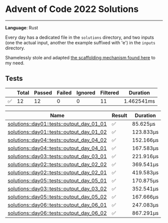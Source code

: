 # Advent of Code 2022 Solutions
---
**Language**: Rust

Every day has a dedicated file in the `solutions` directory, and two inputs (one the actual input, another the example suffixed with 'e') in the `inputs` directory.

Shamelessly stole and adapted [the scaffolding mechanism found here](https://github.com/fspoettel/advent-of-code-rust) to my need.


## Tests
| | Total | Passed | Failed | Ignored | Filtered | Duration |
| --- | ----- | -------| ------ | ------- | -------- | -------- |
| ✅ | 12 | 12 | 0 | 0 | 11 | 1.462541ms |


<!--more-->


| Name | Result | Duration |
| ---- | ------ | -------- |
| [solutions::day01::tests::output_day_01_01](#solutionsday01testsoutput_day_01_01) | ✅ | 85.625µs | 
| [solutions::day01::tests::output_day_01_02](#solutionsday01testsoutput_day_01_02) | ✅ | 123.833µs | 
| [solutions::day04::tests::output_day_04_02](#solutionsday04testsoutput_day_04_02) | ✅ | 152.166µs | 
| [solutions::day04::tests::output_day_04_01](#solutionsday04testsoutput_day_04_01) | ✅ | 167.583µs | 
| [solutions::day03::tests::output_day_03_01](#solutionsday03testsoutput_day_03_01) | ✅ | 221.916µs | 
| [solutions::day02::tests::output_day_02_02](#solutionsday02testsoutput_day_02_02) | ✅ | 369.541µs | 
| [solutions::day02::tests::output_day_02_01](#solutionsday02testsoutput_day_02_01) | ✅ | 419.583µs | 
| [solutions::day05::tests::output_day_05_01](#solutionsday05testsoutput_day_05_01) | ✅ | 170.875µs | 
| [solutions::day03::tests::output_day_03_02](#solutionsday03testsoutput_day_03_02) | ✅ | 352.541µs | 
| [solutions::day05::tests::output_day_05_02](#solutionsday05testsoutput_day_05_02) | ✅ | 167.666µs | 
| [solutions::day06::tests::output_day_06_01](#solutionsday06testsoutput_day_06_01) | ✅ | 247.083µs | 
| [solutions::day06::tests::output_day_06_02](#solutionsday06testsoutput_day_06_02) | ✅ | 867.291µs | 


